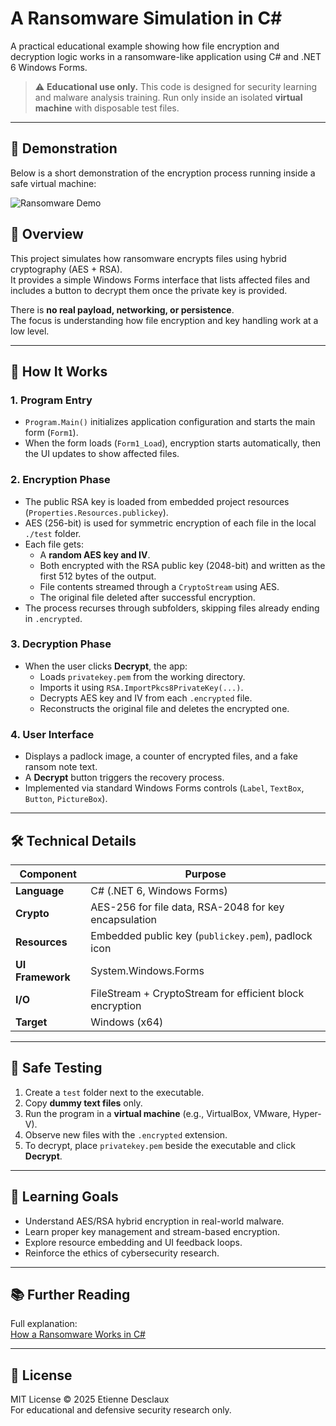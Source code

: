 # A Ransomware Simulation in C#

A practical educational example showing how file encryption and decryption logic works in a ransomware-like application using C# and .NET 6 Windows Forms.

> ⚠️ **Educational use only.**
> This code is designed for security learning and malware analysis training.
> Run only inside an isolated **virtual machine** with disposable test files.

---

## 🧩 Demonstration

Below is a short demonstration of the encryption process running inside a safe virtual machine:

![Ransomware Demo](https://user-images.githubusercontent.com/77076540/172886670-0f6e89de-6bef-4571-b93d-ea47706e8da8.gif)

## 🧭 Overview

This project simulates how ransomware encrypts files using hybrid cryptography (AES + RSA).  
It provides a simple Windows Forms interface that lists affected files and includes a button to decrypt them once the private key is provided.

There is **no real payload, networking, or persistence**.  
The focus is understanding how file encryption and key handling work at a low level.

---

## 🧩 How It Works

### 1. Program Entry
- `Program.Main()` initializes application configuration and starts the main form (`Form1`).
- When the form loads (`Form1_Load`), encryption starts automatically, then the UI updates to show affected files.

### 2. Encryption Phase
- The public RSA key is loaded from embedded project resources (`Properties.Resources.publickey`).
- AES (256-bit) is used for symmetric encryption of each file in the local `./test` folder.
- Each file gets:
  - A **random AES key and IV**.
  - Both encrypted with the RSA public key (2048-bit) and written as the first 512 bytes of the output.
  - File contents streamed through a `CryptoStream` using AES.
  - The original file deleted after successful encryption.
- The process recurses through subfolders, skipping files already ending in `.encrypted`.

### 3. Decryption Phase
- When the user clicks **Decrypt**, the app:
  - Loads `privatekey.pem` from the working directory.
  - Imports it using `RSA.ImportPkcs8PrivateKey(...)`.
  - Decrypts AES key and IV from each `.encrypted` file.
  - Reconstructs the original file and deletes the encrypted one.

### 4. User Interface
- Displays a padlock image, a counter of encrypted files, and a fake ransom note text.
- A **Decrypt** button triggers the recovery process.
- Implemented via standard Windows Forms controls (`Label`, `TextBox`, `Button`, `PictureBox`).

---

## 🛠️ Technical Details

| Component | Purpose |
|------------|----------|
| **Language** | C# (.NET 6, Windows Forms) |
| **Crypto** | AES-256 for file data, RSA-2048 for key encapsulation |
| **Resources** | Embedded public key (`publickey.pem`), padlock icon |
| **UI Framework** | System.Windows.Forms |
| **I/O** | FileStream + CryptoStream for efficient block encryption |
| **Target** | Windows (x64) |

---

## 🧪 Safe Testing

1. Create a `test` folder next to the executable.
2. Copy **dummy text files** only.
3. Run the program in a **virtual machine** (e.g., VirtualBox, VMware, Hyper-V).
4. Observe new files with the `.encrypted` extension.
5. To decrypt, place `privatekey.pem` beside the executable and click **Decrypt**.

---

## 🧠 Learning Goals

- Understand AES/RSA hybrid encryption in real-world malware.
- Learn proper key management and stream-based encryption.
- Explore resource embedding and UI feedback loops.
- Reinforce the ethics of cybersecurity research.

---

## 📚 Further Reading

Full explanation:  
[How a Ransomware Works in C#](https://medium.com/@etiennedesclaux/how-a-ransomware-works-in-c-ddd0fd23b2c1)

---

## 📜 License

MIT License © 2025 Etienne Desclaux  
For educational and defensive security research only.



